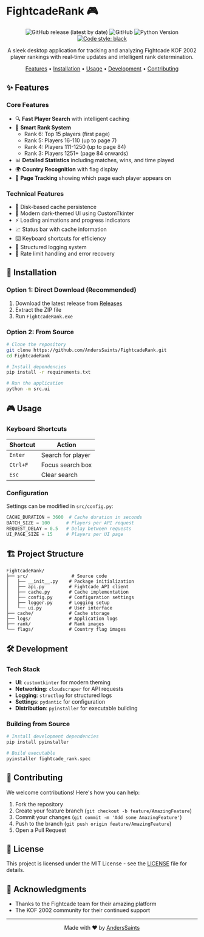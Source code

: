 # FightcadeRank 🎮

<div align="center">

![GitHub release (latest by date)](https://img.shields.io/github/v/release/AndersSaints/FightcadeRank)
![GitHub](https://img.shields.io/github/license/AndersSaints/FightcadeRank)
![Python Version](https://img.shields.io/badge/python-3.10+-blue)
[![Code style: black](https://img.shields.io/badge/code%20style-black-000000.svg)](https://github.com/psf/black)

A sleek desktop application for tracking and analyzing Fightcade KOF 2002 player rankings with real-time updates and intelligent rank determination.

[Features](#features) •
[Installation](#installation) •
[Usage](#usage) •
[Development](#development) •
[Contributing](#contributing)

</div>

## ✨ Features

### Core Features
- 🔍 **Fast Player Search** with intelligent caching
- 🎯 **Smart Rank System**
  - Rank 6: Top 15 players (first page)
  - Rank 5: Players 16-110 (up to page 7)
  - Rank 4: Players 111-1250 (up to page 84)
  - Rank 3: Players 1251+ (page 84 onwards)
- 📊 **Detailed Statistics** including matches, wins, and time played
- 🌍 **Country Recognition** with flag display
- 📱 **Page Tracking** showing which page each player appears on

### Technical Features
- 💾 Disk-based cache persistence
- 🌙 Modern dark-themed UI using CustomTkinter
- ⚡ Loading animations and progress indicators
- 📈 Status bar with cache information
- ⌨️ Keyboard shortcuts for efficiency
- 📝 Structured logging system
- 🔄 Rate limit handling and error recovery

## 🚀 Installation

### Option 1: Direct Download (Recommended)
1. Download the latest release from [Releases](https://github.com/AndersSaints/FightcadeRank/releases)
2. Extract the ZIP file
3. Run `FightcadeRank.exe`

### Option 2: From Source
```bash
# Clone the repository
git clone https://github.com/AndersSaints/FightcadeRank.git
cd FightcadeRank

# Install dependencies
pip install -r requirements.txt

# Run the application
python -m src.ui
```

## 🎮 Usage

### Keyboard Shortcuts
| Shortcut | Action |
|----------|--------|
| `Enter` | Search for player |
| `Ctrl+F` | Focus search box |
| `Esc` | Clear search |

### Configuration
Settings can be modified in `src/config.py`:
```python
CACHE_DURATION = 3600  # Cache duration in seconds
BATCH_SIZE = 100      # Players per API request
REQUEST_DELAY = 0.5   # Delay between requests
UI_PAGE_SIZE = 15     # Players per UI page
```

## 🏗️ Project Structure

```
FightcadeRank/
├── src/                # Source code
│   ├── __init__.py    # Package initialization
│   ├── api.py         # Fightcade API client
│   ├── cache.py       # Cache implementation
│   ├── config.py      # Configuration settings
│   ├── logger.py      # Logging setup
│   └── ui.py          # User interface
├── cache/             # Cache storage
├── logs/              # Application logs
├── rank/              # Rank images
└── flags/             # Country flag images
```

## 🛠️ Development

### Tech Stack
- **UI**: `customtkinter` for modern theming
- **Networking**: `cloudscraper` for API requests
- **Logging**: `structlog` for structured logs
- **Settings**: `pydantic` for configuration
- **Distribution**: `pyinstaller` for executable building

### Building from Source
```bash
# Install development dependencies
pip install pyinstaller

# Build executable
pyinstaller fightcade_rank.spec
```

## 🤝 Contributing

We welcome contributions! Here's how you can help:

1. Fork the repository
2. Create your feature branch (`git checkout -b feature/AmazingFeature`)
3. Commit your changes (`git commit -m 'Add some AmazingFeature'`)
4. Push to the branch (`git push origin feature/AmazingFeature`)
5. Open a Pull Request

## 📄 License

This project is licensed under the MIT License - see the [LICENSE](LICENSE) file for details.

## 🙏 Acknowledgments

- Thanks to the Fightcade team for their amazing platform
- The KOF 2002 community for their continued support

---
<div align="center">
Made with ❤️ by <a href="https://github.com/AndersSaints">AndersSaints</a>
</div>
